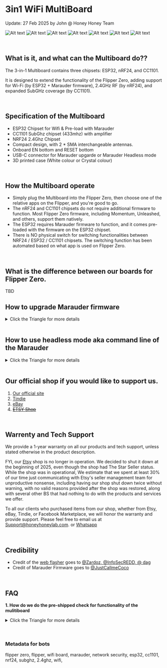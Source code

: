 # 3in1 WiFi MultiBoard
Update: 27 Feb 2025 by John @ Honey Honey Team

![Alt text](Assets/images/Whitecase.withFZ.1.jpg)
![Alt text](Assets/images/Whitecase.withFZ.2.jpg)
![Alt text](Assets/images/Whitecase.withFZ.3.jpg)
![Alt text](Assets/images/Whitecase.withFZ.4.jpg)
![Alt text](Assets/images/Crystalcase.withoutFZ.1.jpg)
![Alt text](Assets/images/Crystalcase.withoutFZ.2.jpg)
![Alt text](Assets/images/Crystalcase.withoutFZ.3.jpg)


<br/>

## What is it, and what can the Multiboard do??

The 3-in-1 Multiboard contains three chipsets: ESP32, nRF24, and CC1101. 

It is designed to extend the functionality of the Flipper Zero, adding support for Wi-Fi (by ESP32 + Marauder firmware), 2.4GHz RF (by nRF24), and expanded SubGHz coverage (by CC1101).

<br/>

## Specification of the Multiboard

- ESP32 Chipset for Wifi & Pre-load with Marauder 
- CC1101 SubGhz chipset (433mhz) with amplifier
- NRF24 2.4Ghz Chipset
- Compact design, with 2 * SMA interchangeable antennas.  
- Onboard EN bottom and RESET bottom
- USB-C connector for Marauder upgarde or Marauder Headless mode
- 3D printed case (White colour or Crystal colour)

<br/>

  
## How the Multiboard operate 

- Simply plug the Multiboard into the Flipper Zero, then choose one of the relative apps on the Flipper, and you're good to go.
- The nRF24 and CC1101 chipsets do not require additional firmware to function. Most Flipper Zero firmware, including Momentum, Unleashed, and others, support them natively.
- The ESP32 requires Marauder firmware to function, and it comes pre-loaded with the firmware on the ESP32 chipset.
- There is NO physical switch for switching functionalities between NRF24 / ESP32 / CC1101 chipsets. The switching function has been automated based on what app is used on Flipper Zero. 

<br/>

## What is the difference between our boards for Flipper Zero. 

TBD

## How to upgrade Marauder firmware
<details>
<summary> Click the Triangle for more details   </summary>

<br/>

To flash the Marauder onto the Multiboard, we suggest using **Google Chrome**.  

1. Open the Web Flasher called < FzeeFlasher > [https://fzeeflasher.com/](https://fzeeflasher.com). 

2. Connect the 3-in-1 board to the PC/Mac using a USB-C cable. Ensure the cable has data transfer capability. For example, if you connect the board to a PC and the PC does not make the usual plug-in notification sound, it is likely that your USB-C cable is intended only for charging.

3. On https://fzeeflasher.com/, go to [Connect]. In the pop-up window, select [USB Serial (ComXxX) - Paired], which usually has only one serial for most users. Then, click [Connect].

4. If everything is working correctly, the website should allow you to select the model of the board. Choose [ESP32-S2] under the KOKO Marauder section. Then, select your preferred [Version] of Marauder and choose [Marauder] under [Firmware].
   
5. Then the website should allow you to hit [ PROGRAM ] bottom.
    
6. In a minute then you are golden. 


FYI. 

- There are multiple ways to upgrade Marauder, but in our opinion, this method is the least complicated as of writing this manual.

</details>

<br/>

## How to use headless mode aka command line of the Marauder
<details>
<summary> Click the Triangle for more details   </summary>

<br/>

The board supports headless mode, also known as command line (CLI). To simplify the process, we will continue to use [https://fzeeflasher.com/](https://fzeeflasher.com) as the demo platform. Here is how:

1. Open [https://fzeeflasher.com/](https://fzeeflasher.com) in Google Chrome, select [ Serial Terminal ], then [ Connect ]. In the pop-up window, choose [ USB Serial [ComXX] - Paired ], then click [ Connect ]

2. Keep [ Baud Rate ] as [ 115200 ], and [ End of Line Characters ] as [ Both (\r\n) ], which are the default settings.

3. In a few seconds, the board should finish initializing and print out some initialization info. When you see the [ > ] at the end of the printout, the command line is ready to go.
   
5. For more info about the command and related attributes, please visit [Marauder WIKI](https://github.com/justcallmekoko/ESP32Marauder/wiki/cli).
   
FYI. 

- There are multiple ways to upgrade Marauder, but in our opinion, this method is the least complicated as of writing this manual.

</details>

<br/>

## Our official shop if you would like to support us.  
1. [Our official site](https://honeyhoneylab.com/)
2. [Tindie](https://www.tindie.com/stores/honeyhoneytrading/)
3. [eBay](https://www.ebay.com.au/itm/197058578110)
4. ~~[ETSY Shop](https://www.etsy.com/au/shop/HoneyHoneyTrading)~~

<br/>

## Warrenty and Tech Support

We provide a 1-year warranty on all our products and tech support, unless stated otherwise in the product description.

FYI, our [Etsy](https://www.etsy.com/au/shop/HoneyHoneyTrading) shop is no longer in operation. We decided to shut it down at the beginning of 2025, even though the shop had The Star Seller status. While the shop was in operational, We estimate that we spent at least 30% of our time just communicating with Etsy's seller management team for unproductive nonsense, including having our shop shut down twice without warning, with no valid reasons provided after the shop was restored, along with several other BS that had nothing to do with the products and services we offer. 

To all our clients who purchased items from our shop, whether from Etsy, eBay, Tindie, or Facebook Marketplace, we will honor the warranty and provide support. Please feel free to email us at Support@honeyhoneylab.com. or [Whatsapp](https://wa.me/61452559581) 

<br/>

## Credibility
- Credit of the [web flasher](https://fzeeflasher.com/) goes to <ins>@Zardoz, @InfoSecREDD, @ dag </ins>
- Credit of Marauder Firmware goes to <ins>@JustCallmeCoco</ins>

<br/>

## FAQ 

**1. How do we do the pre-shipped check for functionality of the mulitiboard**

<details>
<summary> Click the Triangle for more details   </summary>

<br/>

**- For testing ESP32 functionality:**

At the Flipper Zero, [ Apps ] - > [ WiFi ] - > [ [ESP32] WiFi Marauder ] - > [ Scan ap ]. The board should start scanning the surrounding area and show RSSI / ESSID / Beacon info. 


**- For testing NRF24 functionality:**

At the Flipper Zero, navigate to [ Apps ] -> [ GPIO] -> [ [NRF24] sniffer ]. By pressing the Enter / Confirm / Round button in the middle of the Flipper Zero, Flipper should show [Yes] or [No] in the [SNIFFING] section. Meanwhile, the ADDRESS and RATE sections should pick up some signal if you have a wireless mouse/keyboard nearby.

**- For Testing C1101:**

There is no a straightforward way to test but putting some distance between the flipper and the device who send / receive 433mhz signal.


</details>

<br/>

<br/>

### Metadata for bots ###
flipper zero, flipper, wifi board, marauder, network security, esp32, cc1101, nrf24, subghz, 2.4ghz, wifi, 
